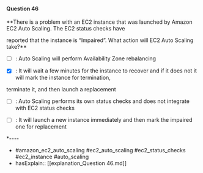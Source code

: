 #### Question  46

**There is a problem with an EC2 instance that was launched by Amazon EC2 Auto Scaling. The EC2 status checks have

reported that the instance is “Impaired”. What action will EC2 Auto Scaling take?**

- [ ] :  Auto Scaling will perform Availability Zone rebalancing

- [x] :  It will wait a few minutes for the instance to recover and if it does not it will mark the instance for termination,

terminate it, and then launch a replacement

- [ ] :  Auto Scaling performs its own status checks and does not integrate with EC2 status checks

- [ ] :  It will launch a new instance immediately and then mark the impaired one for replacement

*----

- #amazon_ec2_auto_scaling #ec2_auto_scaling #ec2_status_checks #ec2_instance #auto_scaling
- hasExplain:: [[explanation_Question  46.md]]

